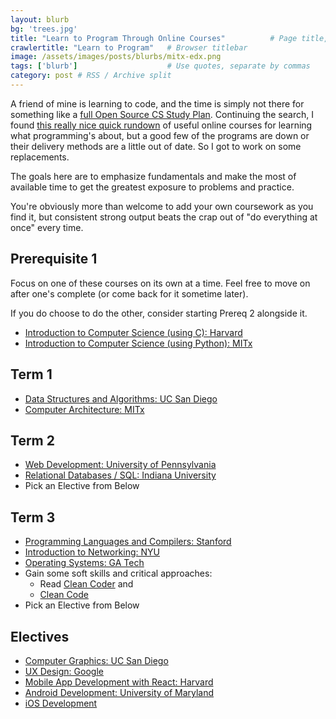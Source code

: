 ```yaml
---
layout: blurb
bg: 'trees.jpg'
title: "Learn to Program Through Online Courses"          # Page title, left pane and archives
crawlertitle: "Learn to Program"   # Browser titlebar
image: /assets/images/posts/blurbs/mitx-edx.png
tags: ['blurb']                    # Use quotes, separate by commas
category: post # RSS / Archive split
---
```


A friend of mine is learning to code, and the time is simply not there for something like a [full Open Source CS Study Plan](https://github.com/ossu/computer-science). Continuing the search, I found [this really nice quick rundown](https://github.com/mvillaloboz/open-source-cs-degree) of useful online courses for learning what programming's about, but a good few of the programs are down or their delivery methods are a little out of date. So I got to work on some replacements.

The goals here are to emphasize fundamentals and make the most of available time to get the greatest exposure to problems and practice.

You're obviously more than welcome to add your own coursework as you find it, but consistent strong output beats the crap out of "do everything at once" every time.

## Prerequisite 1
Focus on one of these courses on its own at a time. Feel free to move on after one's complete (or come back for it sometime later).

If you do choose to do the other, consider starting Prereq 2 alongside it.
 
* [Introduction to Computer Science (using C): Harvard](https://www.edx.org/course/cs50s-introduction-to-computer-science)
* [Introduction to Computer Science (using Python): MITx](https://www.edx.org/course/introduction-to-computer-science-and-programming-7)

## Term 1
* [Data Structures and Algorithms: UC San Diego](https://www.coursera.org/specializations/data-structures-algorithms)
* [Computer Architecture: MITx](https://www.edx.org/course/computation-structures-2-computer-mitx-6-004-2x)

## Term 2
* [Web Development: University of Pennsylvania](https://www.edx.org/course/programming-for-the-web-with-javascript)
* [Relational Databases / SQL: Indiana University](https://www.edx.org/course/enterprise-data-management)
* Pick an Elective from Below

## Term 3
* [Programming Languages and Compilers: Stanford](https://www.edx.org/course/compilers)
* [Introduction to Networking: NYU](https://www.edx.org/course/introduction-to-networking)
* [Operating Systems: GA Tech](https://www.udacity.com/course/introduction-to-operating-systems--ud923)
* Gain some soft skills and critical approaches:
  * Read [Clean Coder](https://www.amazon.com/Clean-Coder-Conduct-Professional-Programmers/dp/0137081073) and 
  * [Clean Code](https://www.amazon.com/Clean-Code-Handbook-Software-Craftsmanship/dp/0132350882) 
* Pick an Elective from Below

## Electives
* [Computer Graphics: UC San Diego](https://www.edx.org/course/computer-graphics-2)
* [UX Design: Google](https://www.udacity.com/course/ux-design-for-mobile-developers--ud849)
* [Mobile App Development with React: Harvard](https://www.edx.org/course/cs50s-mobile-app-development-with-react-native)
* [Android Development: University of Maryland](https://www.coursera.org/learn/android-programming)
* [iOS Development](https://www.udacity.com/course/intro-to-ios-app-development-with-swift--ud585)

